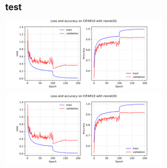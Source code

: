 # test



<p align="center">
  
  <img src="test.svg">
</p>


<p align="center">
  
  <a href="test.svg?sanitize=true">  <img src="test.svg"> </a>
</p>




